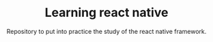 <h1 align="center">
<br>
Learning react native
</h1>

<p align="center">Repository to put into practice the study of the react native framework.</p>
